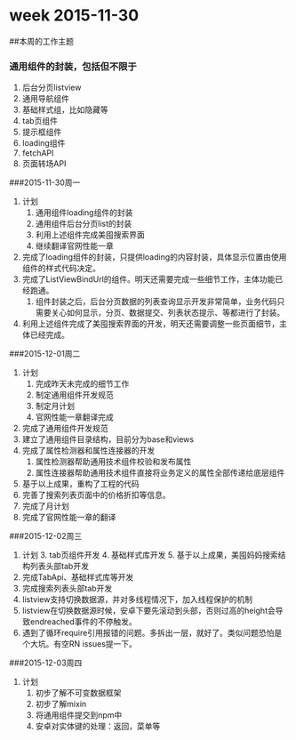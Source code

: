 # week 2015-11-30

##本周的工作主题
### 通用组件的封装，包括但不限于
1. 后台分页listview
2. 通用导航组件
3. 基础样式组，比如隐藏等
4. tab页组件
5. 提示框组件
6. loading组件
7. fetchAPI
8. 页面转场API


###2015-11-30周一
1. 计划
	1. 通用组件loading组件的封装
	2. 通用组件后台分页list的封装
	2. 利用上述组件完成美囤搜索界面
	3. 继续翻译官网性能一章
2. 完成了loading组件的封装，只提供loading的内容封装，具体显示位置由使用组件的样式代码决定。
3. 完成了ListViewBindUrl的组件。明天还需要完成一些细节工作，主体功能已经跑通。
	1. 组件封装之后，后台分页数据的列表查询显示开发非常简单，业务代码只需要关心如何显示，分页、数据提交、列表状态提示、等都进行了封装。
4. 利用上述组件完成了美囤搜索界面的开发，明天还需要调整一些页面细节，主体已经完成。



###2015-12-01周二
1. 计划
	1. 完成昨天未完成的细节工作
	4. 制定通用组件开发规范
	3. 制定月计划
	4. 官网性能一章翻译完成
1. 完成了通用组件开发规范
2. 建立了通用组件目录结构，目前分为base和views
3. 完成了属性检测器和属性连接器的开发
	1. 属性检测器帮助通用技术组件校验和发布属性
	2. 属性连接器帮助通用技术组件直接将业务定义的属性全部传递给底层组件
4. 基于以上成果，重构了工程的代码
5. 完善了搜索列表页面中的价格折扣等信息。
6. 完成了月计划
7. 完成了官网性能一章的翻译

	
	
###2015-12-02周三
1. 计划
	3. tab页组件开发
	4. 基础样式库开发
	5. 基于以上成果，美囤妈妈搜索结构列表头部tab开发
1. 完成TabApi、基础样式库等开发
2. 完成搜索列表头部tab开发
3. listview支持切换数据源，并对多线程情况下，加入线程保护的机制
4. listview在切换数据源时候，安卓下要先滚动到头部，否则过高的height会导致endreached事件的不停触发。
3. 遇到了循环require引用报错的问题。多拆出一层，就好了。类似问题恐怕是个大坑。有空RN issues提一下。

	
	
	
###2015-12-03周四
1. 计划
	1. 初步了解不可变数据框架
	2. 初步了解mixin
	2. 将通用组件提交到npm中
	6. 安卓对实体键的处理：返回，菜单等



